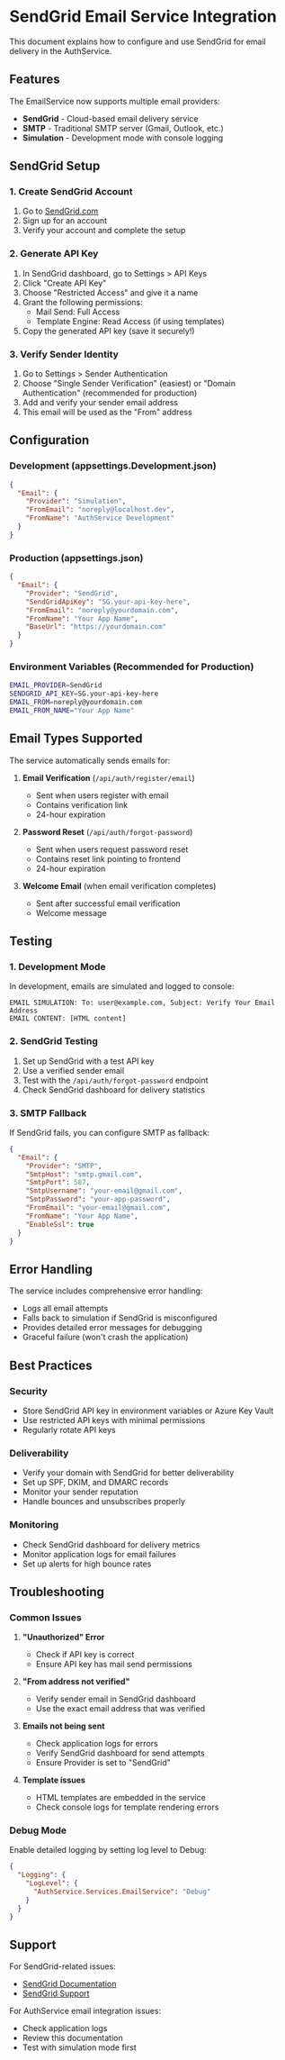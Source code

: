 # SendGrid Email Service Integration

This document explains how to configure and use SendGrid for email delivery in the AuthService.

## Features

The EmailService now supports multiple email providers:
- **SendGrid** - Cloud-based email delivery service
- **SMTP** - Traditional SMTP server (Gmail, Outlook, etc.)
- **Simulation** - Development mode with console logging

## SendGrid Setup

### 1. Create SendGrid Account
1. Go to [SendGrid.com](https://sendgrid.com)
2. Sign up for an account
3. Verify your account and complete the setup

### 2. Generate API Key
1. In SendGrid dashboard, go to Settings > API Keys
2. Click "Create API Key"
3. Choose "Restricted Access" and give it a name
4. Grant the following permissions:
   - Mail Send: Full Access
   - Template Engine: Read Access (if using templates)
5. Copy the generated API key (save it securely!)

### 3. Verify Sender Identity
1. Go to Settings > Sender Authentication
2. Choose "Single Sender Verification" (easiest) or "Domain Authentication" (recommended for production)
3. Add and verify your sender email address
4. This email will be used as the "From" address

## Configuration

### Development (appsettings.Development.json)
```json
{
  "Email": {
    "Provider": "Simulation",
    "FromEmail": "noreply@localhost.dev",
    "FromName": "AuthService Development"
  }
}
```

### Production (appsettings.json)
```json
{
  "Email": {
    "Provider": "SendGrid",
    "SendGridApiKey": "SG.your-api-key-here",
    "FromEmail": "noreply@yourdomain.com",
    "FromName": "Your App Name",
    "BaseUrl": "https://yourdomain.com"
  }
}
```

### Environment Variables (Recommended for Production)
```bash
EMAIL_PROVIDER=SendGrid
SENDGRID_API_KEY=SG.your-api-key-here
EMAIL_FROM=noreply@yourdomain.com
EMAIL_FROM_NAME="Your App Name"
```

## Email Types Supported

The service automatically sends emails for:

1. **Email Verification** (`/api/auth/register/email`)
   - Sent when users register with email
   - Contains verification link
   - 24-hour expiration

2. **Password Reset** (`/api/auth/forgot-password`)
   - Sent when users request password reset
   - Contains reset link pointing to frontend
   - 24-hour expiration

3. **Welcome Email** (when email verification completes)
   - Sent after successful email verification
   - Welcome message

## Testing

### 1. Development Mode
In development, emails are simulated and logged to console:
```
EMAIL SIMULATION: To: user@example.com, Subject: Verify Your Email Address
EMAIL CONTENT: [HTML content]
```

### 2. SendGrid Testing
1. Set up SendGrid with a test API key
2. Use a verified sender email
3. Test with the `/api/auth/forgot-password` endpoint
4. Check SendGrid dashboard for delivery statistics

### 3. SMTP Fallback
If SendGrid fails, you can configure SMTP as fallback:
```json
{
  "Email": {
    "Provider": "SMTP",
    "SmtpHost": "smtp.gmail.com",
    "SmtpPort": 587,
    "SmtpUsername": "your-email@gmail.com",
    "SmtpPassword": "your-app-password",
    "FromEmail": "your-email@gmail.com",
    "FromName": "Your App Name",
    "EnableSsl": true
  }
}
```

## Error Handling

The service includes comprehensive error handling:
- Logs all email attempts
- Falls back to simulation if SendGrid is misconfigured
- Provides detailed error messages for debugging
- Graceful failure (won't crash the application)

## Best Practices

### Security
- Store SendGrid API key in environment variables or Azure Key Vault
- Use restricted API keys with minimal permissions
- Regularly rotate API keys

### Deliverability
- Verify your domain with SendGrid for better deliverability
- Set up SPF, DKIM, and DMARC records
- Monitor your sender reputation
- Handle bounces and unsubscribes properly

### Monitoring
- Check SendGrid dashboard for delivery metrics
- Monitor application logs for email failures
- Set up alerts for high bounce rates

## Troubleshooting

### Common Issues

1. **"Unauthorized" Error**
   - Check if API key is correct
   - Ensure API key has mail send permissions

2. **"From address not verified"**
   - Verify sender email in SendGrid dashboard
   - Use the exact email address that was verified

3. **Emails not being sent**
   - Check application logs for errors
   - Verify SendGrid dashboard for send attempts
   - Ensure Provider is set to "SendGrid"

4. **Template issues**
   - HTML templates are embedded in the service
   - Check console logs for template rendering errors

### Debug Mode
Enable detailed logging by setting log level to Debug:
```json
{
  "Logging": {
    "LogLevel": {
      "AuthService.Services.EmailService": "Debug"
    }
  }
}
```

## Support

For SendGrid-related issues:
- [SendGrid Documentation](https://docs.sendgrid.com/)
- [SendGrid Support](https://support.sendgrid.com/)

For AuthService email integration issues:
- Check application logs
- Review this documentation
- Test with simulation mode first
